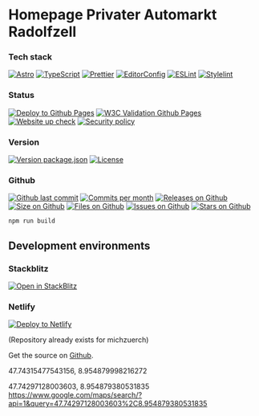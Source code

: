 # Homepage Privater Automarkt Radolfzell

### Tech stack
[![Astro](https://img.shields.io/badge/Astro-333333.svg?logo=astro)](https://astro.build)
[![TypeScript](https://img.shields.io/badge/TypeScript-333333.svg?logo=typescript)](http://www.typescriptlang.org/)
[![Prettier](https://img.shields.io/badge/Prettier-333333.svg?logo=prettier)](https://prettier.io)
[![EditorConfig](https://img.shields.io/badge/EditorConfig-333333.svg?logo=editorconfig)](https://editorconfig.org)
[![ESLint](https://img.shields.io/badge/ESLint-3A33D1?logo=eslint)](https://eslint.org)
[![Stylelint](https://img.shields.io/badge/Stylelint-222222?logo=Stylelint)](https://stylelint.io)

### Status
[![Deploy to Github Pages](https://img.shields.io/github/workflow/status/michzuerch/PrivaterAutomarkt5/DeployGhPages)](https://michzuerch.github.io/PrivaterAutomarkt5)
[![W3C Validation Github Pages](https://img.shields.io/w3c-validation/default?targetUrl=https%3A%2F%2Fmichzuerch.github.io%2FPrivaterAutomarkt5)](https://michzuerch.github.io/PrivaterAutomarkt5)
[![Website up check](https://img.shields.io/website?url=https%3A%2F%2Fmichzuerch.github.io%2FPrivaterAutomarkt5)](https://michzuerch.github.io/PrivaterAutomarkt5)
[![Security policy](https://img.shields.io/security-headers?url=https%3A%2F%2Fmichzuerch.github.io%2FPrivaterAutomarkt5)](https://michzuerch.github.io/PrivaterAutomarkt5)

### Version
[![Version package.json](https://img.shields.io/github/package-json/v/michzuerch/PrivaterAutomarkt5)](https://michzuerch.github.io/PrivaterAutomarkt5)
[![License](https://img.shields.io/github/license/michzuerch/PrivaterAutomarkt5)](https://michzuerch.github.io/PrivaterAutomarkt5)

### Github

[![Github last commit](https://img.shields.io/github/last-commit/michzuerch/PrivaterAutomarkt5)](https://michzuerch.github.io/PrivaterAutomarkt5)
[![Commits per month](https://img.shields.io/github/commit-activity/m/michzuerch/PrivaterAutomarkt5)](https://michzuerch.github.io/PrivaterAutomarkt5)
[![Releases on Github](https://img.shields.io/github/v/release/michzuerch/PrivaterAutomarkt5)](https://michzuerch.github.io/PrivaterAutomarkt5)
[![Size on Github](https://img.shields.io/github/languages/code-size/michzuerch/PrivaterAutomarkt5)](https://michzuerch.github.io/PrivaterAutomarkt5)
[![Files on Github](https://img.shields.io/github/directory-file-count/michzuerch/PrivaterAutomarkt5)](https://michzuerch.github.io/PrivaterAutomarkt5)
[![Issues on Github](https://img.shields.io/github/issues/michzuerch/PrivaterAutomarkt5)](https://michzuerch.github.io/PrivaterAutomarkt5)
[![Stars on Github](https://img.shields.io/github/stars/michzuerch/PrivaterAutomarkt5?style=social)](https://michzuerch.github.io/PrivaterAutomarkt5)


```
npm run build
```

## Development environments

### Stackblitz

[![Open in StackBlitz](https://developer.stackblitz.com/img/open_in_stackblitz.svg)](https://stackblitz.com/github/michzuerch/PrivaterAutomarkt5/tree/development)

### Netlify

[![Deploy to Netlify](https://www.netlify.com/img/deploy/button.svg)](https://app.netlify.com/start/deploy?repository=https://github.com/michzuerch/PrivaterAutomarkt5)

(Repository already exists for michzuerch)


Get the source on [Github](https://github.com/michzuerch/PrivaterAutomarkt5).

47.74315477543156, 8.954879998216272

47.74297128003603, 8.954879380531835
https://www.google.com/maps/search/?api=1&query=47.74297128003603%2C8.954879380531835

